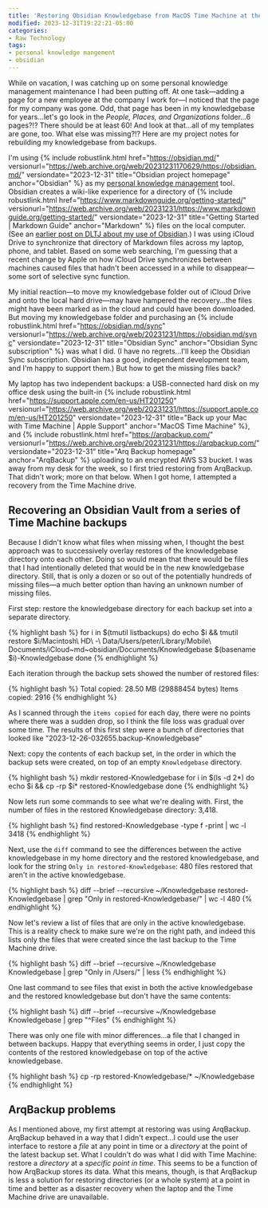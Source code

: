 ```yaml
---
title: 'Restoring Obsidian Knowledgebase from MacOS Time Machine at the Command Line'
modified: 2023-12-31T19:22:21-05:00
categories:
- Raw Technology
tags:
- personal knowledge mangement
- obsidian
---
```

While on vacation, I was catching up on some personal knowledge management maintenance I had been putting off. 
At one task—adding a page for a new employee at the company I work for—I noticed that the page for my company was gone. 
Odd, that page has been in my knowledgebase for years...let's go look in the _People, Places, and Organizations_ folder...6 pages?!? There should be at least 60!
And look at that...all of my templates are gone, too.
What else was missing?!?
Here are my project notes for rebuilding my knowledgebase from backups.

I'm using {% include robustlink.html href="https://obsidian.md/" versionurl="https://web.archive.org/web/20231231170629/https://obsidian.md/" versiondate="2023-12-31" title="Obsidian project homepage" anchor="Obsidian" %} as my [personal knowledge management](/tag/personal-knowledge-mangement) tool. 
Obsidian creates a wiki-like experience for a directory of {% include robustlink.html href="https://www.markdownguide.org/getting-started/" versionurl="https://web.archive.org/web/20231231/https://www.markdownguide.org/getting-started/" versiondate="2023-12-31" title="Getting Started | Markdown Guide" anchor="Markdown" %} files on the local computer. 
(See an [earlier post on DLTJ about my use of Obsidian](https://dltj.org/article/obsidian-journaling/).)
I was using iCloud Drive to synchronize that directory of Markdown files across my laptop, phone, and tablet. 
Based on some web searching, I'm guessing that a recent change by Apple on how iCloud Drive synchronizes between machines caused files that hadn't been accessed in a while to disappear—some sort of selective sync function.

My initial reaction—to move my knowledgebase folder out of iCloud Drive and onto the local hard drive—may have hampered the recovery...the files might have been marked as in the cloud and could have been downloaded.
But moving my knowledgebase folder and purchasing an {% include robustlink.html href="https://obsidian.md/sync" versionurl="https://web.archive.org/web/20231231/https://obsidian.md/sync" versiondate="2023-12-31" title="Obsidian Sync" anchor="Obsidian Sync subscription" %}  was what I did.
(I have no regrets...I'll keep the Obsidian Sync subscription. Obsidian has a good, independent development team, and I'm happy to support them.)
But how to get the missing files back?

My laptop has two independent backups: a USB-connected hard disk on my office desk using the built-in {% include robustlink.html href="https://support.apple.com/en-us/HT201250" versionurl="https://web.archive.org/web/20231231/https://support.apple.com/en-us/HT201250" versiondate="2023-12-31" title="Back up your Mac with Time Machine | Apple Support" anchor="MacOS Time Machine" %}, and {% include robustlink.html href="https://arqbackup.com/" versionurl="https://web.archive.org/web/20231231/https://arqbackup.com/" versiondate="2023-12-31" title="Arq Backup homepage" anchor="ArqBackup" %}  uploading to an encrypted AWS S3 bucket. 
I was away from my desk for the week, so I first tried restoring from ArqBackup.
That didn't work; more on that below.
When I got home, I attempted a recovery from the Time Machine drive.

## Recovering an Obsidian Vault from a series of Time Machine backups

Because I didn't know what files when missing when, I thought the best approach was to successively overlay restores of the knowledgebase directory onto each other.
Doing so would mean that there would be files that I had intentionally deleted that would be in the new knowledgebase directory. 
Still, that is only a dozen or so out of the potentially hundreds of missing files—a much better option than having an unknown number of missing files.

First step: restore the knowledgebase directory for each backup set into a separate directory.

{% highlight bash %}
for i in $(tmutil listbackups)                                                                                                                                                            do
echo $i && tmutil restore $i/Macintosh\ HD\ -\ Data/Users/peter/Library/Mobile\ Documents/iCloud~md~obsidian/Documents/Knowledgebase $(basename $i)-Knowledgebase
done
{% endhighlight %}

Each iteration through the backup sets showed the number of restored files:

{% highlight bash %}
Total copied: 28.50 MB (29888454 bytes)
Items copied: 2916
{% endhighlight %}

As I scanned through the `items copied` for each day, there were no points where there was a sudden drop, so I think the file loss was gradual over some time.
The results of this first step were a bunch of directories that looked like "2023-12-26-032655.backup-Knowledgebase"

Next: copy the contents of each backup set, in the order in which the backup sets were created, on top of an empty `Knowledgebase` directory.

{% highlight bash %}
mkdir restored-Knowledgebase
for i in $(ls -d 2*)
do
echo $i && cp -rp $i* restored-Knowledgebase
done
{% endhighlight %}

Now lets run some commands to see what we're dealing with.
First, the number of files in the restored Knowledgebase directory: 3,418.

{% highlight bash %}
find restored-Knowledgebase -type f -print | wc -l
3418
{% endhighlight %}

Next, use the `diff` command to see the differences between the active knowledgebase in my home directory and the restored knowledgebase, and look for the string `Only in restored-Knowledgebase`: 480 files restored that aren't in the active knowledgebase.

{% highlight bash %}
diff  --brief --recursive ~/Knowledgebase restored-Knowledgebase | grep "Only in restored-Knowledgebase/" | wc -l                                                                                                480
{% endhighlight %}

Now let's review a list of files that are only in the active knowledgebase.
This is a reality check to make sure we're on the right path, and indeed this lists only the files that were created since the last backup to the Time Machine drive.

{% highlight bash %}
diff  --brief --recursive ~/Knowledgebase Knowledgebase | grep "Only in /Users/" | less
{% endhighlight %}

One last command to see files that exist in both the active knowledgebase and the restored knowledgebase but don't have the same contents:

{% highlight bash %}
diff  --brief --recursive ~/Knowledgebase Knowledgebase | grep "^Files"
{% endhighlight %}

There was only one file with minor differences...a file that I changed in between backups.
Happy that everything seems in order, I just copy the contents of the restored knowledgebase on top of the active knowledgebase.

{% highlight bash %}
cp -rp restored-Knowledgebase/* ~/Knowledgebase
{% endhighlight %}

## ArqBackup problems
As I mentioned above, my first attempt at restoring was using ArqBackup. 
ArqBackup behaved in a way that I didn't expect...I could use the user interface to restore a _file_ at any point in time or a _directory_ at the point of the latest backup set.
What I couldn't do was what I did with Time Machine: restore a _directory_ at a _specific point in time_.
This seems to be a function of how ArqBackup stores its data.
What this means, though, is that ArqBackup is less a solution for restoring directories (or a whole system) at a point in time and better as a disaster recovery when the laptop and the Time Machine drive are unavailable.
